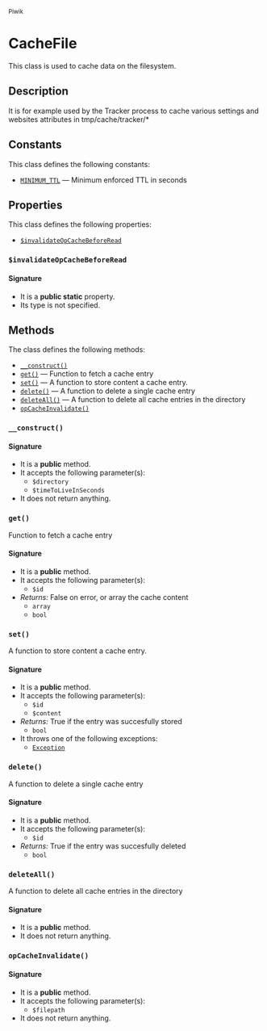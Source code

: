 <small>Piwik</small>

CacheFile
=========

This class is used to cache data on the filesystem.

Description
-----------

It is for example used by the Tracker process to cache various settings and websites attributes in tmp/cache/tracker/*


Constants
---------

This class defines the following constants:

- [`MINIMUM_TTL`](#MINIMUM_TTL) &mdash; Minimum enforced TTL in seconds

Properties
----------

This class defines the following properties:

- [`$invalidateOpCacheBeforeRead`](#$invalidateOpCacheBeforeRead)

### `$invalidateOpCacheBeforeRead` <a name="invalidateOpCacheBeforeRead"></a>

#### Signature

- It is a **public static** property.
- Its type is not specified.


Methods
-------

The class defines the following methods:

- [`__construct()`](#__construct)
- [`get()`](#get) &mdash; Function to fetch a cache entry
- [`set()`](#set) &mdash; A function to store content a cache entry.
- [`delete()`](#delete) &mdash; A function to delete a single cache entry
- [`deleteAll()`](#deleteAll) &mdash; A function to delete all cache entries in the directory
- [`opCacheInvalidate()`](#opCacheInvalidate)

### `__construct()` <a name="__construct"></a>

#### Signature

- It is a **public** method.
- It accepts the following parameter(s):
    - `$directory`
    - `$timeToLiveInSeconds`
- It does not return anything.

### `get()` <a name="get"></a>

Function to fetch a cache entry

#### Signature

- It is a **public** method.
- It accepts the following parameter(s):
    - `$id`
- _Returns:_ False on error, or array the cache content
    - `array`
    - `bool`

### `set()` <a name="set"></a>

A function to store content a cache entry.

#### Signature

- It is a **public** method.
- It accepts the following parameter(s):
    - `$id`
    - `$content`
- _Returns:_ True if the entry was succesfully stored
    - `bool`
- It throws one of the following exceptions:
    - [`Exception`](http://php.net/class.Exception)

### `delete()` <a name="delete"></a>

A function to delete a single cache entry

#### Signature

- It is a **public** method.
- It accepts the following parameter(s):
    - `$id`
- _Returns:_ True if the entry was succesfully deleted
    - `bool`

### `deleteAll()` <a name="deleteAll"></a>

A function to delete all cache entries in the directory

#### Signature

- It is a **public** method.
- It does not return anything.

### `opCacheInvalidate()` <a name="opCacheInvalidate"></a>

#### Signature

- It is a **public** method.
- It accepts the following parameter(s):
    - `$filepath`
- It does not return anything.

